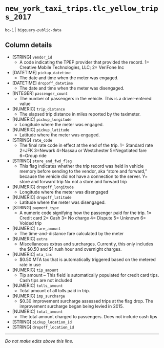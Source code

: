 # `new_york_taxi_trips.tlc_yellow_trips_2017`
`bq-1` | `bigquery-public-data`

## Column details
* [STRING]    `vendor_id`
  - A code indicating the TPEP provider that provided the record. 1= Creative Mobile Technologies, LLC; 2= VeriFone Inc
* [DATETIME]  `pickup_datetime`
  - The date and time when the meter was engaged.
* [DATETIME]  `dropoff_datetime`
  - The date and time when the meter was disengaged.
* [INTEGER]   `passenger_count`
  - The number of passengers in the vehicle. This is a driver-entered value
* [NUMERIC]   `trip_distance`
  - The elapsed trip distance in miles reported by the taximeter.
* [NUMERIC]   `pickup_longitude`
  - Longitude where the meter was engaged.
* [NUMERIC]   `pickup_latitude`
  - Latitude where the meter was engaged.
* [STRING]    `rate_code`
  - The final rate code in effect at the end of the trip. 1= Standard rate 2=JFK 3=Newark 4=Nassau or Westchester 5=Negotiated fare 6=Group ride
* [STRING]    `store_and_fwd_flag`
  - This flag indicates whether the trip record was held in vehicle memory before sending to the vendor, aka “store and forward,” because the vehicle did not have a connection to the server. Y= store and forward trip N= not a store and forward trip
* [NUMERIC]   `dropoff_longitude`
  - Longitude where the meter was disengaged
* [NUMERIC]   `dropoff_latitude`
  - Latitude where the meter was disengaged.
* [STRING]    `payment_type`
  - A numeric code signifying how the passenger paid for the trip. 1= Credit card 2= Cash 3= No charge 4= Dispute 5= Unknown 6= Voided trip
* [NUMERIC]   `fare_amount`
  - The time-and-distance fare calculated by the meter
* [NUMERIC]   `extra`
  - Miscellaneous extras and surcharges. Currently, this only includes the $0.50 and $1 rush hour and overnight charges.
* [NUMERIC]   `mta_tax`
  - $0.50 MTA tax that is automatically triggered based on the metered rate in use
* [NUMERIC]   `tip_amount`
  - Tip amount – This field is automatically populated for credit card tips. Cash tips are not included
* [NUMERIC]   `tolls_amount`
  - Total amount of all tolls paid in trip.
* [NUMERIC]   `imp_surcharge`
  - $0.30 improvement surcharge assessed trips at the flag drop. The improvement surcharge began being levied in 2015.
* [NUMERIC]   `total_amount`
  - The total amount charged to passengers. Does not include cash tips
* [STRING]    `pickup_location_id`
* [STRING]    `dropoff_location_id`

-------------------------------------------------------------------------------
*Do not make edits above this line.*
